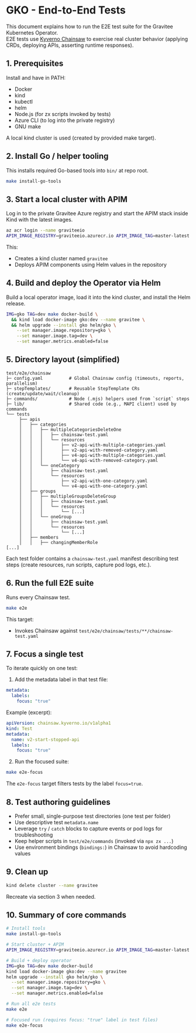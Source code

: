 # GKO - End-to-End Tests

This document explains how to run the E2E test suite for the Gravitee Kubernetes Operator.  
E2E tests use [Kyverno Chainsaw](https://github.com/kyverno/chainsaw) to exercise real cluster behavior (applying CRDs, deploying APIs, asserting runtime responses).

## 1. Prerequisites

Install and have in PATH:
- Docker
- kind
- kubectl
- helm
- Node.js (for zx scripts invoked by tests)
- Azure CLI (to log into the private registry)
- GNU make

A local kind cluster is used (created by provided make target).

## 2. Install Go / helper tooling

This installs required Go-based tools into `bin/` at repo root.

```sh
make install-go-tools
```

## 3. Start a local cluster with APIM 

Log in to the private Gravitee Azure registry and start the APIM stack inside Kind with the latest images.

```sh
az acr login --name graviteeio
APIM_IMAGE_REGISTRY=graviteeio.azurecr.io APIM_IMAGE_TAG=master-latest make start-cluster
```

This:
- Creates a kind cluster named `gravitee`
- Deploys APIM components using Helm values in the repository

## 4. Build and deploy the Operator via Helm

Build a local operator image, load it into the kind cluster, and install the Helm release.

```sh
IMG=gko TAG=dev make docker-build \
  && kind load docker-image gko:dev --name gravitee \
  && helm upgrade --install gko helm/gko \
    --set manager.image.repository=gko \
    --set manager.image.tag=dev \
    --set manager.metrics.enabled=false
```



## 5. Directory layout (simplified)

```
test/e2e/chainsaw
├─ config.yaml          # Global Chainsaw config (timeouts, reports, parallelism)
├─ stepTemplates/       # Reusable StepTemplate CRs (create/update/wait/cleanup)
├─ commands/            # Node (.mjs) helpers used from `script` steps
├─ lib/                 # Shared code (e.g., MAPI client) used by commands
└── tests
     ├── apis
     │   ├── categories
     │   │   ├── multipleCategoriesDeleteOne
     │   │   │   ├── chainsaw-test.yaml
     │   │   │   └── resources
     │   │   │       ├── v2-api-with-multiple-categories.yaml
     │   │   │       ├── v2-api-with-removed-category.yaml
     │   │   │       ├── v4-api-with-multiple-categories.yaml
     │   │   │       └── v4-api-with-removed-category.yaml
     │   │   └── oneCategory
     │   │       ├── chainsaw-test.yaml
     │   │       └── resources
     │   │           ├── v2-api-with-one-category.yaml
     │   │           └── v4-api-with-one-category.yaml
     │   ├── groups
     │   │   ├── multipleGroupsDeleteGroup
     │   │   │   ├── chainsaw-test.yaml
     │   │   │   └── resources
     │   │   │       └── [...]
     │   │   └── oneGroup
     │   │       ├── chainsaw-test.yaml
     │   │       └── resources
     │   │           └── [...]
     │   ├── members
     │   │   ├── changingMemberRole
[...]
```

Each test folder contains a `chainsaw-test.yaml` manifest describing test steps (create resources, run scripts, capture pod logs, etc.).

## 6. Run the full E2E suite

Runs every Chainsaw test.

```sh
make e2e
```

This target:
- Invokes Chainsaw against `test/e2e/chainsaw/tests/**/chainsaw-test.yaml`

## 7. Focus a single test

To iterate quickly on one test:
1. Add the metadata label in that test file:

```yaml
metadata:
  labels:
    focus: "true"
```

Example (excerpt):
```yaml
apiVersion: chainsaw.kyverno.io/v1alpha1
kind: Test
metadata:
  name: v2-start-stopped-api
  labels:
    focus: "true"
```

2. Run the focused suite:

```sh
make e2e-focus
```

The `e2e-focus` target filters tests by the label `focus=true`.  


## 8. Test authoring guidelines

- Prefer small, single-purpose test directories (one test per folder)
- Use descriptive test `metadata.name`
- Leverage `try` / `catch` blocks to capture events or pod logs for troubleshooting
- Keep helper scripts in `test/e2e/commands` (invoked via `npx zx ...`)
- Use environment bindings (`bindings:`) in Chainsaw to avoid hardcoding values


## 9. Clean up

```sh
kind delete cluster --name gravitee
```

Recreate via section 3 when needed.

## 10. Summary of core commands

```sh
# Install tools
make install-go-tools

# Start cluster + APIM
APIM_IMAGE_REGISTRY=graviteeio.azurecr.io APIM_IMAGE_TAG=master-latest make start-cluster

# Build + deploy operator
IMG=gko TAG=dev make docker-build
kind load docker-image gko:dev --name gravitee
helm upgrade --install gko helm/gko \
  --set manager.image.repository=gko \
  --set manager.image.tag=dev \
  --set manager.metrics.enabled=false

# Run all e2e tests
make e2e

# Focused run (requires focus: "true" label in test files)
make e2e-focus
```
